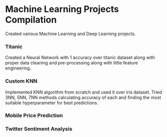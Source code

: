 # Machine Learning Projects Compilation

Created various Machine Learning and Deep Learning projects.

### Titanic

Created a Neural Network with 1 accuracy over titanic dataset along with proper data cleaning and pre-processing along with little feature engineering.

### Custom KNN

Implemented KNN algorithm from scratch and used it over iris dataset. Tried 3NN, 5NN, 7NN methods calculating accuracy of each and finding the most suitable hyperparameter for best predictions.

### Mobile Price Prediction


### Twitter Sentiment Analysis
